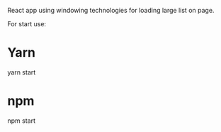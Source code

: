React app using windowing technologies for loading large list on page.

For start use:

# Yarn
yarn start

# npm
npm start